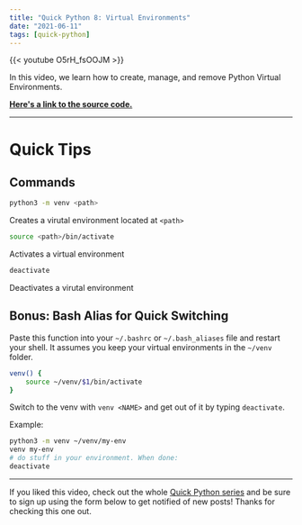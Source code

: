 ```yaml
---
title: "Quick Python 8: Virtual Environments"
date: "2021-06-11"
tags: [quick-python]
---
```



{{< youtube O5rH_fsOOJM >}}

In this video, we learn how to create, manage, and remove Python Virtual Environments.

**[Here's a link to the source code.](https://github.com/pagekeysolutions/education/tree/master/Quick_Python/08_Installing_Packages)**

-----

# Quick Tips

## Commands

```bash
python3 -m venv <path>
```

Creates a virutal environment located at `<path>`

```bash
source <path>/bin/activate
```

Activates a virtual environment

```bash
deactivate
```

Deactivates a virutal environment

## Bonus: Bash Alias for Quick Switching

Paste this function into your `~/.bashrc` or `~/.bash_aliases` file and restart your shell. It assumes you keep your virtual environments in the `~/venv` folder.

```bash
venv() {
    source ~/venv/$1/bin/activate
}
```

Switch to the venv with `venv <NAME>` and get out of it by typing `deactivate`.

Example:

```bash
python3 -m venv ~/venv/my-env
venv my-env
# do stuff in your environment. When done:
deactivate
```

-----

If you liked this video, check out the whole [Quick Python series](/blog/tags/quick-python) and be sure to sign up using the form below to get notified of new posts! Thanks for checking this one out.